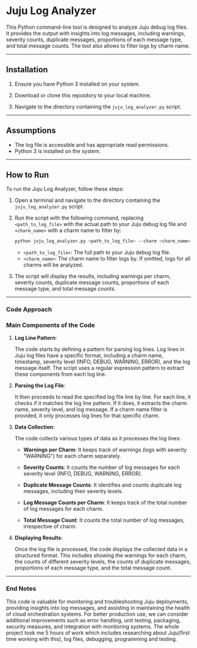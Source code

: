 # Juju Log Analyzer

This Python command-line tool is designed to analyze Juju debug log files. It provides the output with insights into log messages, including warnings, severity counts, duplicate messages, proportions of each message type, and total message counts. The tool also allows to filter logs by charm name.

---

## Installation

1. Ensure you have Python 3 installed on your system.

2. Download or clone this repository to your local machine.

3. Navigate to the directory containing the `juju_log_analyzer.py` script.

---

## Assumptions

- The log file is accessible and has appropriate read permissions.
- Python 3 is installed on the system.

---

## How to Run

To run the Juju Log Analyzer, follow these steps:

1. Open a terminal and navigate to the directory containing the `juju_log_analyzer.py` script.

2. Run the script with the following command, replacing `<path_to_log_file>` with the actual path to your Juju debug log file and `<charm_name>` with a charm name to filter by:

   ```bash
   python juju_log_analyzer.py <path_to_log_file> --charm <charm_name>
   ```

   - `<path_to_log_file>`: The full path to your Juju debug log file.
   - `<charm_name>`: The charm name to filter logs by. If omitted, logs for all charms will be analyzed.

3. The script will display the results, including warnings per charm, severity counts, duplicate message counts, proportions of each message type, and total message counts.

---

### Code Approach

### Main Components of the Code

1. **Log Line Pattern**:
   
   The code starts by defining a pattern for parsing log lines. Log lines in Juju log files have a specific format, including a charm name, timestamp, severity level (INFO, DEBUG, WARNING, ERROR), and the log message itself. The script uses a regular expression pattern to extract these components from each log line.

2. **Parsing the Log File**:

   It then proceeds to read the specified log file line by line. For each line, it checks if it matches the log line pattern. If it does, it extracts the charm name, severity level, and log message. If a charm name filter is provided, it only processes log lines for that specific charm.

3. **Data Collection**:

   The code collects various types of data as it processes the log lines:

   - **Warnings per Charm**: It keeps track of warnings (logs with severity "WARNING") for each charm separately.
   
   - **Severity Counts**: It counts the number of log messages for each severity level (INFO, DEBUG, WARNING, ERROR).

   - **Duplicate Message Counts**: It identifies and counts duplicate log messages, including their severity levels.

   - **Log Message Counts per Charm**: It keeps track of the total number of log messages for each charm.

   - **Total Message Count**: It counts the total number of log messages, irrespective of charm.

4. **Displaying Results**:

   Once the log file is processed, the code displays the collected data in a structured format. This includes showing the warnings for each charm, the counts of different severity levels, the counts of duplicate messages, proportions of each message type, and the total message count.

---

### End Notes
This code is valuable for monitoring and troubleshooting Juju deployments, providing insights into log messages, and assisting in maintaining the health of cloud orchestration systems. For better production use, we can consider additional improvements such as error handling, unit testing, packaging, security measures, and integration with monitoring systems.
The whole project took me 5 hours of work which includes researching about Juju(first time working with this), log files, debugging, programming and testing.

